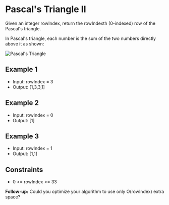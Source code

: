 # Pascal's Triangle II

Given an integer rowIndex, return the rowIndexth (0-indexed) row of the Pascal's triangle.

In Pascal's triangle, each number is the sum of the two numbers directly above it as shown:

![Pascal's Triangle](https://upload.wikimedia.org/wikipedia/commons/0/0d/PascalTriangleAnimated2.gif)

## Example 1

- Input: rowIndex = 3
- Output: [1,3,3,1]

## Example 2

- Input: rowIndex = 0
- Output: [1]

## Example 3

- Input: rowIndex = 1
- Output: [1,1]

## Constraints

- 0 <= rowIndex <= 33

**Follow-up:** Could you optimize your algorithm to use only O(rowIndex) extra space?
